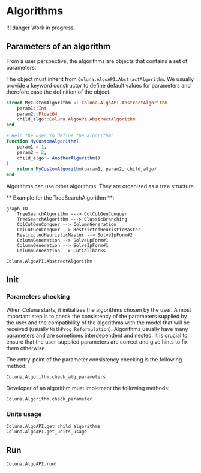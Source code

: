 # Algorithms


!!! danger
    Work in progress.

## Parameters of an algorithm

From a user perspective, the algorithms are objects that contains a set of parameters.

The object must inherit from `Coluna.AlgoAPI.AbstractAlgorithm`.
We usually provide a keyword constructor to define default values for parameters and therefore ease the definition of the object.

```julia
struct MyCustomAlgorithm <: Coluna.AlgoAPI.AbstractAlgorithm
    param1::Int
    param2::Float64
    child_algo::Coluna.AlgoAPI.AbstractAlgorithm
end

# Help the user to define the algorithm:
function MyCustomAlgorithm(;
    param1 = 1,
    param2 = 2,
    child_algo = AnotherAlgorithm()
) 
    return MyCustomAlgorithm(param1, param2, child_algo)
end
```

Algorithms can use other algorithms. They are organized as a tree structure.

** Example for the TreeSearchAlgorithm **:

```mermaid
graph TD
    TreeSearchAlgorithm ---> ColCutGenConquer
    TreeSearchAlgorithm ---> ClassicBranching
    ColCutGenConquer --> ColumnGeneration
    ColCutGenConquer --> RestrictedHeuristicMaster
    RestrictedHeuristicMaster --> SolveIpForm#2
    ColumnGeneration --> SolveLpForm#1
    ColumnGeneration --> SolveIpForm#1
    ColumnGeneration --> CutCallbacks

```

```@docs
Coluna.AlgoAPI.AbstractAlgorithm
```

## Init

### Parameters checking

When Coluna starts, it initializes the algorithms chosen by the user.
A most important step is to check the consistency of the parameters supplied by the user and the compatibility of the algorithms with the model that will be received (usually `MathProg.Reformulation`).
Algorithms usually have many parameters and are sometimes interdependent and nested.
It is crucial to ensure that the user-supplied parameters are correct and give hints to fix them otherwise.

The entry-point of the parameter consistency checking is the following method:

```@docs
Coluna.Algorithm.check_alg_parameters
```

Developer of an algorithm must implement the following methods:

```@docs
Coluna.Algorithm.check_parameter
```

### Units usage



```@docs
Coluna.AlgoAPI.get_child_algorithms
Coluna.AlgoAPI.get_units_usage
```

## Run


```@docs
Coluna.AlgoAPI.run!
```

